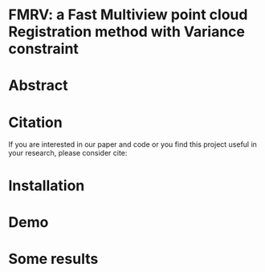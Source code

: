 # FMRV: a Fast Multiview point cloud Registration method with Variance constraint




# Abstract



# Citation
If you are interested in our paper and code or you find this project useful in your research, please consider cite:



# Installation


# Demo


# Some results
















